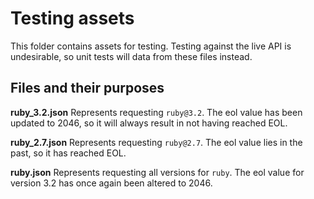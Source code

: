 # Testing assets
This folder contains assets for testing. Testing against the live API is undesirable, so unit tests will data from 
these files instead.

## Files and their purposes
**ruby_3.2.json**
Represents requesting `ruby@3.2`. The eol value has been updated to 2046, so it will always result in not having 
reached EOL.

**ruby_2.7.json**
Represents requesting `ruby@2.7`. The eol value lies in the past, so it has reached EOL.

**ruby.json**
Represents requesting all versions for `ruby`. The eol value for version 3.2 has once again been altered to 2046.
